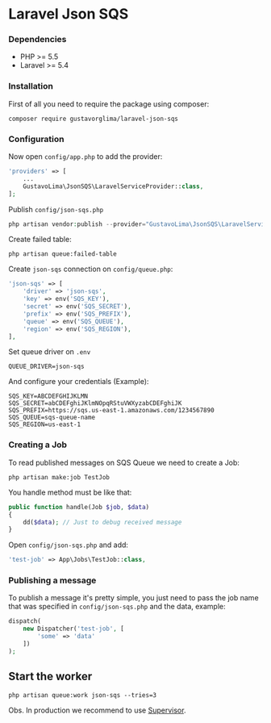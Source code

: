 # Laravel Json SQS

### Dependencies

* PHP >= 5.5
* Laravel >= 5.4

### Installation
First of all you need to require the package using composer:
```
composer require gustavorglima/laravel-json-sqs
```


### Configuration
Now open `config/app.php` to add the provider:
```php
'providers' => [
    ...
    GustavoLima\JsonSQS\LaravelServiceProvider::class,
];
```

Publish `config/json-sqs.php`
```php
php artisan vendor:publish --provider="GustavoLima\JsonSQS\LaravelServiceProvider"
```

Create failed table:
```
php artisan queue:failed-table
```

Create `json-sqs` connection on `config/queue.php`:
```php
'json-sqs' => [
    'driver' => 'json-sqs',
    'key' => env('SQS_KEY'),
    'secret' => env('SQS_SECRET'),
    'prefix' => env('SQS_PREFIX'),
    'queue' => env('SQS_QUEUE'),
    'region' => env('SQS_REGION'),
],
```

Set queue driver on `.env`
```
QUEUE_DRIVER=json-sqs
```

And configure your credentials (Example):
```
SQS_KEY=ABCDEFGHIJKLMN
SQS_SECRET=abCDEFghiJKlmNOpqRStuVWXyzabCDEFghiJK
SQS_PREFIX=https://sqs.us-east-1.amazonaws.com/1234567890
SQS_QUEUE=sqs-queue-name
SQS_REGION=us-east-1
```
### Creating a Job
To read published messages on SQS Queue we need to create a Job:
```
php artisan make:job TestJob
```

You handle method must be like that:
```php
public function handle(Job $job, $data)
{
    dd($data); // Just to debug received message
}
```

Open `config/json-sqs.php` and add:
```php
'test-job' => App\Jobs\TestJob::class,
```

### Publishing a message
To publish a message it's pretty simple, you just need to pass the job name that was specified in `config/json-sqs.php` and the data, example:
```php
dispatch(
    new Dispatcher('test-job', [
        'some' => 'data'
    ])
);
```

## Start the worker
```
php artisan queue:work json-sqs --tries=3
```

Obs. In production we recommend to use [Supervisor](http://supervisord.org/).